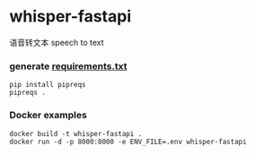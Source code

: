 # whisper-fastapi
语音转文本
speech to text
### generate [requirements.txt](requirements.txt)
```shell
pip install pipreqs
pipreqs .
```

### Docker examples
 
```shell
docker build -t whisper-fastapi .                            
docker run -d -p 8000:8000 -e ENV_FILE=.env whisper-fastapi
```

